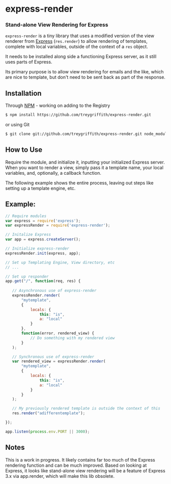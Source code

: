 express-render
==============
### Stand-alone View Rendering for Express

`express-render` is a tiny library that uses a modified version of the view renderer
 from [Express](http://www.expressjs.com) (`res.render`) to allow rendering of templates,
 complete with local variables, outside of the context of a `res` object.

 It needs to be installed along side a functioning Express server, as it still uses parts
 of Express.

 Its primary purpose is to allow view rendering for emails and the like, which are nice to template, but don't need to be 
 sent back as part of the response.


 Installation
 ------------

Through [NPM](http://www.npmjs.org) - working on adding to the Registry
 ``` bash
 $ npm install https://github.com/treygriffith/express-render.git
 ```

 or using Git
 ``` bash
 $ git clone git://github.com/treygriffith/express-render.git node_modules/express-render/
 ```

 How to Use
 ----------

 Require the module, and initialize it, inputting your initialized Express server.
 When you want to render a view, simply pass it a template name, your local variables,
 and, optionally, a callback function.

 The following example shows the entire process, leaving out steps like setting up a template engine, etc.

## Example:	
 ``` javascript
 // Require modules
 var express = require('express');
 var expressRender = require('express-render');

 // Initalize Express
 var app = express.createServer();

 // Initialize express-render
 expressRender.init(express, app);

 // Set up Templating Engine, View directory, etc
 // ...

 // Set up responder
 app.get("/", function(req, res) {
 	
 	// Asynchronous use of express-render
 	expressRender.render(
 		"mytemplate", 
	 	{
	 		locals: {
	 			this: "is",
	 			a: "local"
	 		}
	 	}, 
	 	function(error, rendered_view) {
 			// Do something with my rendered view
 		}	
 	);

 	// Synchronous use of express-render
 	var rendered_view = expressRender.render(
 		"mytemplate", 
 		{
	 		locals: {
	 			this: "is",
	 			a: "local"
	 		}
 		}
 	);

 	// My previously rendered template is outside the context of this
 	res.render("adifferentemplate");

 });

 app.listen(process.env.PORT || 3000);

 ```

 Notes
 -----
 This is a work in progress. It likely contains far too much of the Express rendering function and can be much improved.
 Based on looking at Express, it looks like stand-alone view rendering will be a feature of Express 3.x via app.render, 
 which will make this lib obsolete.


